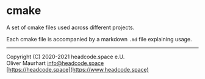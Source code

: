 # cmake

A set of cmake files used across different projects.

Each cmake file is accompanied by a markdown `.md` file explaining usage.


---

Copyright (C) 2020-2021 headcode.space e.U.  
Oliver Maurhart <info@headcode.space>  
[https://headcode.space](https://www.headcode.space)  
